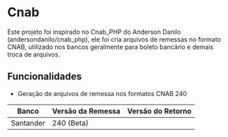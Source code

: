 Cnab
=======

Este projeto foi inspirado no Cnab_PHP do Anderson Danilo (andersondanilo/cnab_php), ele foi cria arquivos de remessas no formato CNAB, utilizado nos bancos geralmente para boleto bancário e demais troca de arquivos.


## Funcionalidades

* Geração de arquivos de remessa nos formatos CNAB 240

| Banco           | Versão da Remessa  | Versão do Retorno  |
|-----------------|--------------------|--------------------|
| Santander       | 240 (Beta)         |                    |

